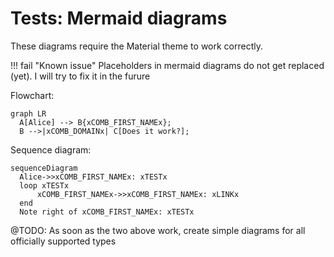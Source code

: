 # Tests: Mermaid diagrams

These diagrams require the Material theme to work correctly.

!!! fail "Known issue"
    Placeholders in mermaid diagrams do not get replaced (yet). I will try to fix it in the furure

Flowchart:
```mermaid
graph LR
  A[Alice] --> B{xCOMB_FIRST_NAMEx};
  B -->|xCOMB_DOMAINx| C[Does it work?];
```

Sequence diagram:
``` mermaid
sequenceDiagram
  Alice->>xCOMB_FIRST_NAMEx: xTESTx
  loop xTESTx
      xCOMB_FIRST_NAMEx->>xCOMB_FIRST_NAMEx: xLINKx
  end
  Note right of xCOMB_FIRST_NAMEx: xTESTx
```

@TODO: As soon as the two above work, create simple diagrams for all officially supported types
